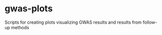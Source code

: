 # gwas-plots
Scripts for creating plots visualizing GWAS results and results from follow-up methods
